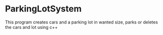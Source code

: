 # ParkingLotSystem
This program creates cars and a parking lot in wanted size, parks or deletes the cars and lot using c++
